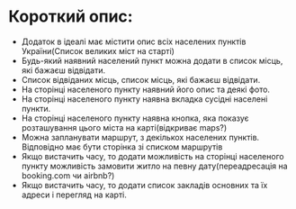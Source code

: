 # Короткий опис: 
- Додаток в ідеалі має містити опис всіх населених пунктів України(Список великих міст на старті)
- Будь-який наявний населений пункт можна додати в список місць, які бажаєш відвідати. 
- Список відвіданих місць, список місць, які бажаєш відвідати. 
- На сторінці населеного пункту наявний його опис та деякі фото. 
- На сторінці населеного пункту наявна вкладка сусідні населені пункти. 
- На сторінці населеного пункту наявна кнопка, яка показує розташування цього міста на карті(відкриває maps?)
- Можна запланувати маршрут, з декількох населених пунктів. Відповідно має бути сторінка зі списком маршрутів
- Якщо вистачить часу, то додати можливість на сторінці населеного пункту можливість замовити житло на певну дату(переадресація на booking.com чи airbnb?)
- Якщо вистачить часу, то додати список закладів основних та їх адреси і перегляд на карті.